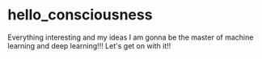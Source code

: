 # hello_consciousness
Everything interesting and my ideas
I am gonna be the master of machine learning and deep learning!!!
Let's get on with it!!
